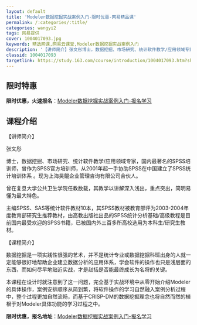 ```yaml
---
layout: default
title: 'Modeler数据挖掘实战案例入门-限时优惠-网易精品课'
permalink: /:categories/:title/
categories: wangyi2
tags: 网易提供
cover: 1004017093.jpg
keywords: 精选网课,网易云课堂,Modeler数据挖掘实战案例入门
description: '【讲师简介】张文彤博士，数据挖掘、市场研究、统计软件教学/应用领域专家，国内最著名的SPSS培训师，曾作为SPSS官方培'
classid: 1004017093
targetlink: https://study.163.com/course/introduction/1004017093.htm?share=1&shareId=1025206652&utm_campaign=share&utm_medium=iphoneShare&utm_source=&utm_u=1025206652
---
```


## 限时特惠

**限时优惠，火速报名**：[Modeler数据挖掘实战案例入门-报名学习](https://study.163.com/course/introduction/1004017093.htm?share=1&shareId=1025206652&utm_campaign=share&utm_medium=iphoneShare&utm_source=&utm_u=1025206652)

## 课程介绍

【讲师简介】

张文彤

博士，数据挖掘、市场研究、统计软件教学/应用领域专家，国内最著名的SPSS培训师，曾作为SPSS官方培训师，从2001年起一手协助SPSS在中国建立了SPSS统计培训体系 。现为上海昊鲲企业管理咨询有限公司合伙人。

曾在复旦大学公共卫生学院任教数载，其教学以讲解深入浅出，重点突出，简明易懂为最大特色。

主编SPSS、SAS等统计软件教材10本，其SPSS教材被教育部评为2003-2004年度教育部研究生推荐教材，由高教出版社出品的SPSS统计分析基础/高级教程是目前国内最受欢迎的SPSS书籍，已被国内外三百多所高校选用为本科生/研究生教材。



【课程简介】

数据挖掘是一项实践性很强的艺术，并不是统计专业或数据挖掘科班出身的人就一定能够很好地帮助企业建立数据分析的应用体系，学会软件的操作也只是浅层面的东西，而如何尽早地贴近实战，才是赵括是否能最终成长为名将的关键。

本课程在设计时就注意到了这一问题，完全基于实战环境中从零开始介绍Modeler的具体操作，案例安排顺序从简到繁，将软件操作的学习自然融入案例分析过程中，整个过程更加自然流畅，而基于CRISP-DM的数据挖掘理念也将自然而然的植根于对Modeler具体功能的学习过程之中。

**限时优惠，报名地址**：[Modeler数据挖掘实战案例入门-报名学习](https://study.163.com/course/introduction/1004017093.htm?share=1&shareId=1025206652&utm_campaign=share&utm_medium=iphoneShare&utm_source=&utm_u=1025206652)

